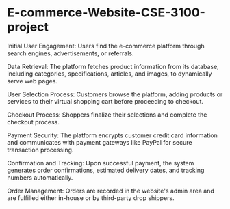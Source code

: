 # E-commerce-Website-CSE-3100-project
Initial User Engagement: Users find the e-commerce platform through search engines, advertisements, or referrals.

Data Retrieval: The platform fetches product information from its database, including categories, specifications, articles, and images, to dynamically serve web pages.

User Selection Process: Customers browse the platform, adding products or services to their virtual shopping cart before proceeding to checkout.

Checkout Process: Shoppers finalize their selections and complete the checkout process.

Payment Security: The platform encrypts customer credit card information and communicates with payment gateways like PayPal for secure transaction processing.

Confirmation and Tracking: Upon successful payment, the system generates order confirmations, estimated delivery dates, and tracking numbers automatically.

Order Management: Orders are recorded in the website's admin area and are fulfilled either in-house or by third-party drop shippers.

